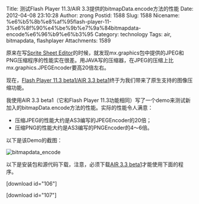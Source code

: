 Title: 测试Flash Player 11.3/AIR 3.3提供的bitmapData.encode方法的性能
Date: 2012-04-08 23:10:28
Author: zrong
Postid: 1588
Slug: 1588
Nicename: %e6%b5%8b%e8%af%95flash-player-11-3%e6%8f%90%e4%be%9b%e7%9a%84bitmapdata-encode%e6%96%b9%e6%b3%95
Category: technology
Tags: air, bitmapdata, flashplayer
Attachments: 1589

原来在写[Sprite Sheet
Editor](http://zengrong.net/sprite_sheet_editor)的时候，就发现mx.graphics包中提供的JPEG和PNG压缩程序的性能实在很差。用JAVA写的压缩器，在JPEG的压缩上比mx.graphics.JPEGEncoder要高20倍左右。

现在，[Flash Player 11.3 beta1/AIR 3.3
beta1](http://labs.adobe.com/technologies/flashplatformruntimes/)终于为我们带来了原生支持的图像压缩功能。<!--more-->

我使用AIR 3.3 beta1（它和Flash Player
11.3功能相同）写了一个demo来测试新加入的bitmapData.encode方法的性能。实际的性能令人满意：

-   压缩JPEG的性能大约是AS3编写的JPEGEncoder的20倍；
-   压缩PNG的性能大约是AS3编写的PNGEncoder的4～6倍。

以下是该Demo的截图：

![](/wp-content/uploads/2012/04/bitmapdata_encode.png "bitmapdata_encode")

以下是安装包和源代码下载，注意，必须下载[AIR 3.3
beta1](http://labs.adobe.com/downloads/air3-3.html)才能使用下面的程序。

[download id="106"]

[download id="107"]

